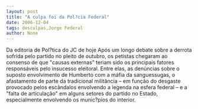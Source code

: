 ```yaml
---
layout: post
title: "A culpa foi da Pol?cia Federal"
date: 2006-12-04
tags: desculpas,Jorge Federal
author: None
---
```

Da editoria de Pol?tica do JC de hoje
Após um longo debate sobre a derrota sofrida pelo partido no pleito de outubro, os petistas chegaram ao consenso de que \"causas externas\" teriam sido os principais fatores responsáveis pelo insucesso eleitoral. 
Entre elas, as denúncias sobre o suposto envolvimento de Humberto com a máfia da sanguessugas, o afastamento de parte da tradicional militância – em função do desgaste provocado pelos escândalos envolvendo a legenda na esfera federal – e a \"falta de articulação\" em alguns setores do partido no Estado, especialmente envolvendo os munic?pios do interior. 
